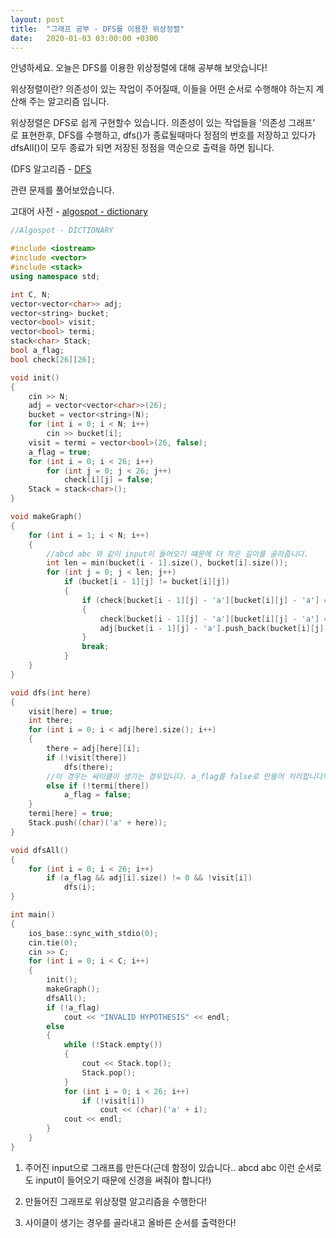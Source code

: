 ```yaml
---
layout: post
title:  "그래프 공부 - DFS를 이용한 위상정렬"
date:   2020-01-03 03:00:00 +0300
---
```


안녕하세요. 오늘은 DFS를 이용한 위상정렬에 대해 공부해 보앗습니다!

위상정렬이란? 의존성이 있는 작업이 주어질때, 이들을 어떤 순서로 수행해야 하는지 계산해 주는 알고리즘 입니다.

위상정렬은 DFS로 쉽게 구현할수 있습니다. 의존성이 있는 작업들을 '의존성 그래프' 로 표현한후, DFS를 수행하고, dfs()가 종료될때마다 정점의 번호를
저장하고 있다가 dfsAll()이 모두 종료가 되면 저장된 정점을 역순으로 출력을 하면 됩니다.

(DFS 알고리즘 - [DFS](https://jhg0406.github.io//2020/01/01/DFS.html)

관련 문제를 풀어보았습니다.

고대어 사전 - [algospot - dictionary](https://algospot.com/judge/problem/read/DICTIONARY)


```c++
//Algospot - DICTIONARY

#include <iostream>
#include <vector>
#include <stack>
using namespace std;

int C, N;
vector<vector<char>> adj;
vector<string> bucket;
vector<bool> visit;
vector<bool> termi;
stack<char> Stack;
bool a_flag;
bool check[26][26];

void init()
{
    cin >> N;
    adj = vector<vector<char>>(26);
    bucket = vector<string>(N);
    for (int i = 0; i < N; i++)
        cin >> bucket[i];
    visit = termi = vector<bool>(26, false);
    a_flag = true;
    for (int i = 0; i < 26; i++)
        for (int j = 0; j < 26; j++)
            check[i][j] = false;
    Stack = stack<char>();
}

void makeGraph()
{
    for (int i = 1; i < N; i++)
    {
        //abcd abc 와 같이 input이 들어오기 떄문에 더 작은 길이를 골라줍니다.
        int len = min(bucket[i - 1].size(), bucket[i].size());
        for (int j = 0; j < len; j++)
            if (bucket[i - 1][j] != bucket[i][j])
            {
                if (check[bucket[i - 1][j] - 'a'][bucket[i][j] - 'a'] == false)
                {
                    check[bucket[i - 1][j] - 'a'][bucket[i][j] - 'a'] = true;
                    adj[bucket[i - 1][j] - 'a'].push_back(bucket[i][j] - 'a');
                }
                break;
            }
    }
}

void dfs(int here)
{
    visit[here] = true;
    int there;
    for (int i = 0; i < adj[here].size(); i++)
    {
        there = adj[here][i];
        if (!visit[there])
            dfs(there);
        //이 경우는 싸이클이 생기는 경우입니다. a_flag를 false로 만들어 처리합니다!
        else if (!termi[there])
            a_flag = false;
    }
    termi[here] = true;
    Stack.push((char)('a' + here));
}

void dfsAll()
{
    for (int i = 0; i < 26; i++)
        if (a_flag && adj[i].size() != 0 && !visit[i])
            dfs(i);
}

int main()
{
    ios_base::sync_with_stdio(0);
    cin.tie(0);
    cin >> C;
    for (int i = 0; i < C; i++)
    {
        init();
        makeGraph();
        dfsAll();
        if (!a_flag)
            cout << "INVALID HYPOTHESIS" << endl;
        else
        {
            while (!Stack.empty())
            {
                cout << Stack.top();
                Stack.pop();
            }
            for (int i = 0; i < 26; i++)
                if (!visit[i])
                    cout << (char)('a' + i);
            cout << endl;
        }
    }
}
```

1. 주어진 input으로 그래프를 만든다(근데 함정이 있습니다.. 
    abcd
    abc
    이런 순서로도 input이 들어오기 때문에 신경을 써줘야 합니다!)
    
2. 만들어진 그래프로 위상정렬 알고리즘을 수행한다!
3. 사이클이 생기는 경우를 골라내고 올바른 순서를 출력한다!
